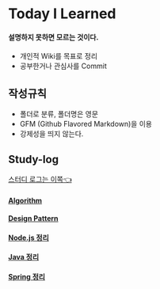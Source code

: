 # Today I Learned
#### 설명하지 못하면 모르는 것이다.
- 개인적 Wiki를 목표로 정리
- 공부한거나 관심사를 Commit

## 작성규칙
- 폴더로 분류, 폴더명은 영문
- GFM (Github Flavored Markdown)을 이용
- 강제성을 띄지 않는다.

## Study-log
[스터디 로그는 이쪽:point_left:](https://sehajyang.github.io/logs/2018/06/26/study-log.html)

#### [Algorithm](https://github.com/sehajyang/TIL/tree/master/Algorithm/src/baekjoonStudy)

#### [Design Pattern](https://github.com/sehajyang/TIL/blob/master/Java/Design%20Pattern.md)

#### [Node.js 정리](https://github.com/sehajyang/TIL/tree/master/Nodejs)

#### [Java 정리](https://github.com/sehajyang/TIL/tree/master/Java)

#### [Spring 정리](https://github.com/sehajyang/TIL/blob/master/Spring)

